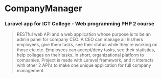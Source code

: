 # CompanyManager
### Laravel app for ICT College - Web programming PHP 2 course
> RESTful web API and a web application whose purpose is to be an admin panel for company CEO. A CEO can manage all his/hers employees, give them tasks, see their status while they're working on those etc etc. Employees can accept/deny tasks, see their statistics, help colleges on their tasks..In short, organizational platform to companies. Project is made with Laravel framework, and it interacts with other 2 API's to make one unique application for full company management.
